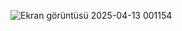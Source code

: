 ![Ekran görüntüsü 2025-04-13 001154](https://github.com/user-attachments/assets/a2d6f0df-e5c2-4355-abc7-4ab5c56064b4)
